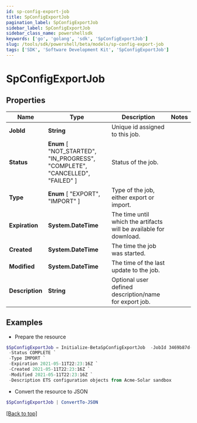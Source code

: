 ```yaml
---
id: sp-config-export-job
title: SpConfigExportJob
pagination_label: SpConfigExportJob
sidebar_label: SpConfigExportJob
sidebar_class_name: powershellsdk
keywords: ['go', 'golang', 'sdk', 'SpConfigExportJob'] 
slug: /tools/sdk/powershell/beta/models/sp-config-export-job
tags: ['SDK', 'Software Development Kit', 'SpConfigExportJob']
---
```



# SpConfigExportJob

## Properties

Name | Type | Description | Notes
------------ | ------------- | ------------- | -------------
**JobId** |  **String** | Unique id assigned to this job. | 
**Status** |   **Enum** [  "NOT_STARTED",    "IN_PROGRESS",    "COMPLETE",    "CANCELLED",    "FAILED" ] | Status of the job. | 
**Type** |   **Enum** [  "EXPORT",    "IMPORT" ] | Type of the job, either export or import. | 
**Expiration** |  **System.DateTime** | The time until which the artifacts will be available for download. | 
**Created** |  **System.DateTime** | The time the job was started. | 
**Modified** |  **System.DateTime** | The time of the last update to the job. | 
**Description** |  **String** | Optional user defined description/name for export job. | 

## Examples

- Prepare the resource
```powershell
$SpConfigExportJob = Initialize-BetaSpConfigExportJob  -JobId 3469b87d-48ca-439a-868f-2160001da8c1 `
 -Status COMPLETE `
 -Type IMPORT `
 -Expiration 2021-05-11T22:23:16Z `
 -Created 2021-05-11T22:23:16Z `
 -Modified 2021-05-11T22:23:16Z `
 -Description ETS configuration objects from Acme-Solar sandbox
```

- Convert the resource to JSON
```powershell
$SpConfigExportJob | ConvertTo-JSON
```


[[Back to top]](#) 


